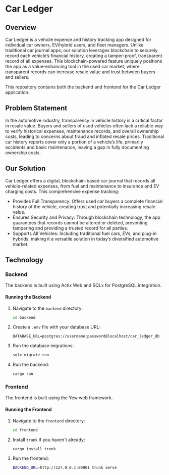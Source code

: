 # Car Ledger

## Overview

Car Ledger is a vehicle expense and history tracking app designed for individual car owners, EV/hybrid users, and fleet managers.
Unlike traditional car journal apps, our solution leverages blockchain to securely record each vehicle’s financial history, creating a tamper-proof,
transparent record of all expenses. This blockchain-powered feature uniquely positions the app as a value-enhancing tool in the used car market,
where transparent records can increase resale value and trust between buyers and sellers.

This repository contains both the backend and frontend for the Car Ledger application.

## Problem Statement

In the automotive industry, transparency in vehicle history is a critical factor in resale value. Buyers and sellers of used vehicles often lack
a reliable way to verify historical expenses, maintenance records, and overall ownership costs, leading to concerns about fraud and inflated resale prices.
Traditional car history reports cover only a portion of a vehicle’s life, primarily accidents and basic maintenance, leaving a gap in fully
documenting ownership costs.

## Our Solution

Car Ledger offers a digital, blockchain-based car journal that records all vehicle-related expenses, from fuel and maintenance to insurance and EV
charging costs. This comprehensive expense tracking:
* Provides Full Transparency: Offers used car buyers a complete financial history of the vehicle, creating trust and potentially increasing resale value.
* Ensures Security and Privacy: Through blockchain technology, the app guarantees that records cannot be altered or deleted, preventing tampering and providing a trusted record for all parties.
* Supports All Vehicles: Including traditional fuel cars, EVs, and plug-in hybrids, making it a versatile solution in today’s diversified automotive market.

## Technology

### Backend

The backend is built using Actix Web and SQLx for PostgreSQL integration.

#### Running the Backend

1. Navigate to the `backend` directory:
    ```sh
    cd backend
    ```
2. Create a `.env` file with your database URL:
    ```env
    DATABASE_URL=postgres://username:password@localhost/car_ledger_db
    ```
3. Run the database migrations:
    ```sh
    sqlx migrate run
    ```
4. Run the backend:
    ```sh
    cargo run
    ```

### Frontend

The frontend is built using the Yew web framework.

#### Running the Frontend

1. Navigate to the `frontend` directory:
    ```sh
    cd frontend
    ```
2. Install `trunk` if you haven't already:
    ```sh
    cargo install trunk
    ```
3. Run the frontend:
    ```sh
    BACKEND_URL=http://127.0.0.1:80801 trunk serve
    ```
